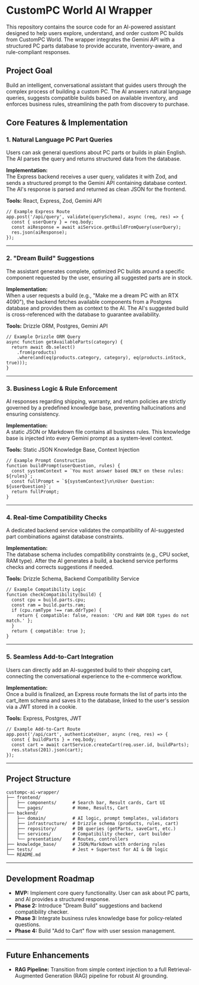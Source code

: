# CustomPC World AI Wrapper

This repository contains the source code for an AI-powered assistant designed to help users explore, understand, and order custom PC builds from CustomPC World. The wrapper integrates the Gemini API with a structured PC parts database to provide accurate, inventory-aware, and rule-compliant responses.

## Project Goal

Build an intelligent, conversational assistant that guides users through the complex process of building a custom PC. The AI answers natural language queries, suggests compatible builds based on available inventory, and enforces business rules, streamlining the path from discovery to purchase.

## Core Features & Implementation

### 1. Natural Language PC Part Queries

Users can ask general questions about PC parts or builds in plain English. The AI parses the query and returns structured data from the database.

**Implementation:**  
The Express backend receives a user query, validates it with Zod, and sends a structured prompt to the Gemini API containing database context. The AI's response is parsed and returned as clean JSON for the frontend.

**Tools:** React, Express, Zod, Gemini API

```
// Example Express Route
app.post('/api/query', validate(querySchema), async (req, res) => {
  const { userQuery } = req.body;
  const aiResponse = await aiService.getBuildFromQuery(userQuery);
  res.json(aiResponse);
});
```

---

### 2. "Dream Build" Suggestions

The assistant generates complete, optimized PC builds around a specific component requested by the user, ensuring all suggested parts are in stock.

**Implementation:**  
When a user requests a build (e.g., "Make me a dream PC with an RTX 4090"), the backend fetches available components from a Postgres database and provides them as context to the AI. The AI's suggested build is cross-referenced with the database to guarantee availability.

**Tools:** Drizzle ORM, Postgres, Gemini API

```
// Example Drizzle ORM Query
async function getAvailableParts(category) {
  return await db.select()
    .from(products)
    .where(and(eq(products.category, category), eq(products.inStock, true)));
}
```

---

### 3. Business Logic & Rule Enforcement

AI responses regarding shipping, warranty, and return policies are strictly governed by a predefined knowledge base, preventing hallucinations and ensuring consistency.

**Implementation:**  
A static JSON or Markdown file contains all business rules. This knowledge base is injected into every Gemini prompt as a system-level context.

**Tools:** Static JSON Knowledge Base, Context Injection

```
// Example Prompt Construction
function buildPrompt(userQuestion, rules) {
  const systemContext = `You must answer based ONLY on these rules: ${rules}`;
  const fullPrompt = `${systemContext}\n\nUser Question: ${userQuestion}`;
  return fullPrompt;
}
```

---

### 4. Real-time Compatibility Checks

A dedicated backend service validates the compatibility of AI-suggested part combinations against database constraints.

**Implementation:**  
The database schema includes compatibility constraints (e.g., CPU socket, RAM type). After the AI generates a build, a backend service performs checks and corrects suggestions if needed.

**Tools:** Drizzle Schema, Backend Compatibility Service

```
// Example Compatibility Logic
function checkCompatibility(build) {
  const cpu = build.parts.cpu;
  const ram = build.parts.ram;
  if (cpu.ramType !== ram.ddrType) {
    return { compatible: false, reason: 'CPU and RAM DDR types do not match.' };
  }
  return { compatible: true };
}
```

---

### 5. Seamless Add-to-Cart Integration

Users can directly add an AI-suggested build to their shopping cart, connecting the conversational experience to the e-commerce workflow.

**Implementation:**  
Once a build is finalized, an Express route formats the list of parts into the cart_item schema and saves it to the database, linked to the user's session via a JWT stored in a cookie.

**Tools:** Express, Postgres, JWT

```
// Example Add-to-Cart Route
app.post('/api/cart', authenticateUser, async (req, res) => {
  const { buildParts } = req.body;
  const cart = await cartService.createCart(req.user.id, buildParts);
  res.status(201).json(cart);
});
```

---

## Project Structure

```
custompc-ai-wrapper/
├── frontend/
│   ├── components/      # Search bar, Result cards, Cart UI
│   └── pages/           # Home, Results, Cart
├── backend/
│   ├── domain/          # AI logic, prompt templates, validators
│   ├── infrastructure/  # Drizzle schema (products, rules, cart)
│   ├── repository/      # DB queries (getParts, saveCart, etc.)
│   ├── services/        # Compatibility checker, cart builder
│   └── presentation/    # Routes, controllers
├── knowledge_base/      # JSON/Markdown with ordering rules
├── tests/               # Jest + Supertest for AI & DB logic
└── README.md
```

---

## Development Roadmap

- **MVP:** Implement core query functionality. User can ask about PC parts, and AI provides a structured response.
- **Phase 2:** Introduce "Dream Build" suggestions and backend compatibility checker.
- **Phase 3:** Integrate business rules knowledge base for policy-related questions.
- **Phase 4:** Build "Add to Cart" flow with user session management.

---

## Future Enhancements

- **RAG Pipeline:** Transition from simple context injection to a full Retrieval-Augmented Generation (RAG) pipeline for robust AI grounding.